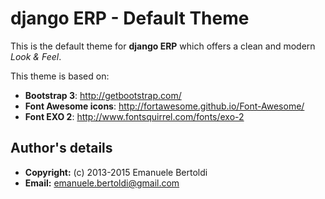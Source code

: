 django ERP - Default Theme
==========================

This is the default theme for **django ERP** which offers a clean and modern _Look & Feel_.

This theme is based on:

 * **Bootstrap 3**: http://getbootstrap.com/
 * **Font Awesome icons**: http://fortawesome.github.io/Font-Awesome/
 * **Font EXO 2**: http://www.fontsquirrel.com/fonts/exo-2

Author's details
----------------

 * **Copyright:** (c) 2013-2015 Emanuele Bertoldi
 * **Email:** <emanuele.bertoldi@gmail.com>
